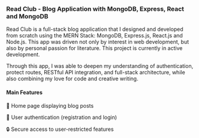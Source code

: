 ### Read Club - Blog Application with MongoDB, Express, React and MongoDB

Read Club is a full-stack blog application that I designed and developed from scratch using the MERN Stack: MongoDB, Express.js, React.js and Node.js. This app was driven not only by interest in web development, but also by personal passion for literature. This project is currently in active development.

Through this app, I was able to deepen my understanding of authentication, protect routes, RESTful API integration, and full-stack architecture, while also combining my love for code and creative writing. 


#### Main Features

📝 Home page displaying blog posts

🔐 User authentication (registration and login)

🔒 Secure access to user-restricted features
